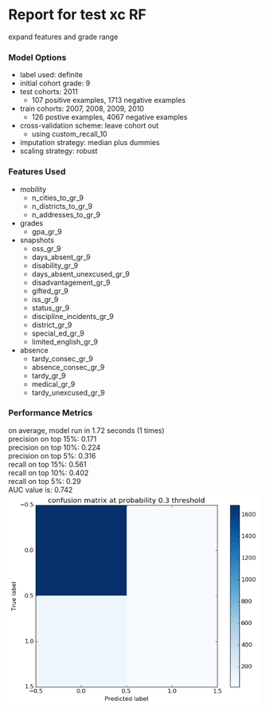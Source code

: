 # Report for test xc RF
expand features and grade range

### Model Options
* label used: definite
* initial cohort grade: 9
* test cohorts: 2011
	 * 107 positive examples, 1713 negative examples
* train cohorts: 2007, 2008, 2009, 2010
	 * 126 postive examples, 4067 negative examples
* cross-validation scheme: leave cohort out
	 * using custom_recall_10
* imputation strategy: median plus dummies
* scaling strategy: robust

### Features Used
* mobility
	 * n_cities_to_gr_9
	 * n_districts_to_gr_9
	 * n_addresses_to_gr_9
* grades
	 * gpa_gr_9
* snapshots
	 * oss_gr_9
	 * days_absent_gr_9
	 * disability_gr_9
	 * days_absent_unexcused_gr_9
	 * disadvantagement_gr_9
	 * gifted_gr_9
	 * iss_gr_9
	 * status_gr_9
	 * discipline_incidents_gr_9
	 * district_gr_9
	 * special_ed_gr_9
	 * limited_english_gr_9
* absence
	 * tardy_consec_gr_9
	 * absence_consec_gr_9
	 * tardy_gr_9
	 * medical_gr_9
	 * tardy_unexcused_gr_9

### Performance Metrics
on average, model run in 1.72 seconds (1 times) <br/>precision on top 15%: 0.171 <br/>precision on top 10%: 0.224 <br/>precision on top 5%: 0.316 <br/>recall on top 15%: 0.561 <br/>recall on top 10%: 0.402 <br/>recall on top 5%: 0.29 <br/>AUC value is: 0.742 <br/>![./figs/test_xc_RF_confusion_mat_0.3.png](test_xc_RF_confusion_mat_0.3.png)
